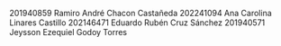 201940859 Ramiro André Chacon Castañeda
202241094 Ana Carolina Linares Castillo
202146471 Eduardo Rubén Cruz Sánchez
201940571 Jeysson Ezequiel Godoy Torres
